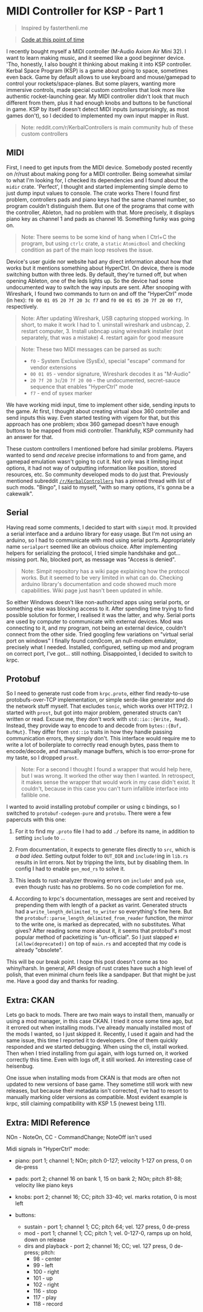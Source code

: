 # MIDI Controller for KSP - Part 1

> Inspired by fasterthenli.me

> [Code at this point of time](https://github.com/Shadlock0133/midi/tree/dd231cff14b8e9a7dc5711c264a2779d5e9c505a)

I recently bought myself a MIDI controller (M-Audio Axiom Air Mini 32). I want
to learn making music, and it seemed like a good beginner device. 'Tho,
honestly, I also bought it thinking about making it into KSP controller.
Kerbal Space Program (KSP) is a game about going to space, sometimes even back.
Game by default allows to use keyboard and mouse/gamepad to control your
rockets/space-planes. But some players, wanting more immersive controls, made
special custom controllers that look more like authentic rocket-launching gear.
My MIDI controller didn't look that much different from them, plus it had
enough knobs and buttons to be functional in game. KSP by itself doesn't detect
MIDI inputs (unsurprisingly, as most games don't), so I decided to implemented
my own input mapper in Rust.

> Note: reddit.com/r/KerbalControllers is main community hub of these custom
controllers

## MIDI

First, I need to get inputs from the MIDI device. Somebody posted recently
on /r/rust about making pong for a MIDI controller. Being somewhat similar to
what I'm looking for, I checked its dependencies and I found about
the `midir` crate. 'Perfect', I thought and started implementing simple demo
to just dump input values to console. The crate works There I found first problem,
controllers pads and piano keys had the same channel number, so program
couldn't distinguish them. But one of the programs that come with
the controller, Ableton, had no problem with that. More precisely, it displays
piano key as channel 1 and pads as channel 16. Something funky was going on.

> Note: There seems to be some kind of hang when I Ctrl+C the program, but
using `ctrlc` crate, a `static` `AtomicBool` and checking condition as part
of the main loop resolves the issue.

Device's user guide nor website had any direct information about how that works
but it mentions something about HyperCtrl. On device, there is mode switching
button with three leds. By default, they're turned off, but when opening
Ableton, one of the leds lights up. So the device had some undocumented way to
switch the way inputs are sent. After snooping with Wireshark, I found two
commands to turn on and off the "HyperCtrl" mode (in hex):
`f0 00 01 05 20 7f 20 3c f7` and `f0 00 01 05 20 7f 20 00 f7`, respectively.

> Note: After updating Wireshark, USB capturing stopped working. In short, to
make it work I had to 1. uninstall wireshark and usbncap, 2. restart
computer, 3. Install usbncap using wireshark installer (not separately, that
was a mistake) 4. restart again for good measure

> Note: These two MIDI messages can be parsed as such:
> - `f0` - System Exclusive (SysEx), special "escape" command for vendor
extensions
> - `00 01 05` - vendor signature, Wireshark decodes it as "M-Audio"
> - `20 7f 20 3c`/`20 7f 20 00` - the undocumented, secret-sauce sequence that
enables "HyperCtrl" mode
> - `f7` - end of sysex marker

We have working midi input, time to implement other side, sending inputs to
the game. At first, I thought about creating virtual xbox 360 controller and
send inputs this way. Even started testing with vigem for that, but this
approach has one problem; xbox 360 gamepad doesn't have enough buttons to be
mapped from midi controller. Thankfully, KSP community had an answer for that.

These custom controllers I mentioned before had similar problems. Players
wanted to send *and receive* precise informations to and from game, and gamepad
emulation wasn't going to cut it. Not only was it limiting input options, it
had not way of outputting information like position, stored resources, etc.
So community developed mods to do just that. Previously mentioned subreddit
[`/r/KerbalControllers`](reddit.com/r/KerbalControllers) has a pinned thread
with list of such mods. "Bingo", I said to myself, "with so many options, it's
gonna be a cakewalk".

## Serial

Having read some comments, I decided to start with `simpit` mod. It provided a
serial interface and a arduino library for easy usage. But I'm not using
an arduino, so I had to communicate with mod using serial ports. Appropriately
name `serialport` seemed like an obvious choice. After implementing helpers
for serializing the protocol, I tried simple handshake and got... missing port.
No, blocked port, as message was "Access is denied".

> Note: Simpit repository has a wiki page explaining how the protocol works.
But it seemed to be very limited in what can do. Checking arduino library's
documentation and code showed much more capabilities. Wiki page just hasn't
been updated in while.

So either Windows doesn't like non-authorized apps using serial ports, or
something else was blocking access to it. After spending time trying to find
possible solution for former, I realised it was the latter, and why. Serial
ports are used by computer to communicate with external devices. Mod was
connecting to it, and my program, not being an external device, couldn't
connect from the other side. Tried googling few variations on "virtual serial
port on windows" I finally found com0com, an null-modem emulator, precisely
what I needed. Installed, configured, setting up mod and program on correct
port, I've got... still nothing. Disappointed, I decided to switch to krpc.

## Protobuf

So I need to generate rust code from `krpc.proto`, either find ready-to-use
protobufs-over-TCP implementation, or simple serde-like generator and do the
network stuff myself. That excludes `tonic`, which works over HTTP/2. I started
with `prost`, but got into major problem, generated structs can't
written or read. Excuse me, they don't work with `std::io::{Write, Read}`.
Instead, they provide way to encode to and decode from `bytes::{Buf, BufMut}`.
They differ from `std::io` traits in how they handle passing communication
errors, they simply don't. This interface would require me to write a lot of
boilerplate to correctly read enough bytes, pass them to encode/decode, and
manually manage buffers, which is too error-prone for my taste, so I dropped
`prost`.

> Note: For a second I thought I found a wrapper that would help here, but I
was wrong. It worked the other way then I wanted. In retrospect, it makes sense
the wrapper that would work in my case didn't exist. It couldn't, because
in this case you can't turn infallible interface into fallible one.

I wanted to avoid installing protobuf compiler or using c bindings, so I
switched to `protobuf-codegen-pure` and `protobu`. There were a few papercuts
with this one:

1. For it to find my `.proto` file I had to add `./` before its name, in
addition to setting `include` to `.`.

2. From documentation, it expects to generate files directly to `src`, which
is *a bad idea*. Setting output folder to `OUT_DIR` and `include!`ing
in `lib.rs` results in lint errors. Not by tripping the lints, but by disabling
them. In config I had to enable `gen_mod_rs` to solve it.

3. This leads to rust-analyzer throwing errors on `include!` and `pub use`,
even though rustc has no problems. So no code completion for me.

4. According to krpc's documentation, messages are sent and received by
prepending them with length of a packet as varint. Generated structs had
a `write_length_delimited_to_writer` so everything's fine here. But the
`protobuf::parse_length_delimited_from_reader` function, the mirror to
the write one, is marked as deprecated, with no substitutes. What gives?
After reading some more about it, it seems that protobuf's most popular
method of packetizing is "un-official". So I just slapped
`#![allow(deprecated)]` on top of `main.rs` and accepted that my code is
already "obsolete".

This will be our break point. I hope this post doesn't come as too whiny/harsh.
In general, API design of rust crates have such a high level of polish, that
even minimal churn feels like a sandpaper. But that might be just me. Have a
good day and thanks for reading.

## Extra: CKAN

Lets go back to mods. There are two main ways to install them, manually or
using a mod manager, in this case CKAN. I tried it once some time ago, but it
errored out when installing mods. I've already manually installed most of the
mods I wanted, so I just skipped it. Recently, I used it again and had the same
issue, this time I reported it to developers. One of them quickly responded and
we started debugging. When using the cli, install worked. Then when I tried
installing from gui again, with logs turned on, it worked correctly this time.
Even with logs off, it still worked. An interesting case of heisenbug.

One issue when installing mods from CKAN is that mods are often not updated to
new versions of base game. They sometime still work with new releases, but
because their metadata isn't corrected, I've had to resort to manually marking
older versions as compatible. Most evident example is krpc, still claiming
compatibility with KSP 1.5 (newest being 1.11).

## Extra: MIDI Reference

NOn - NoteOn, CC - CommandChange; NoteOff isn't used

Midi signals in "HyperCtrl" mode:

- piano: port 1; channel 1; NOn;
    pitch 0-127; velocity 1-127 on press, 0 on de-press

- pads: port 2; channel 16 on bank 1, 15 on bank 2; NOn;
    pitch 81-88; velocity like piano keys

- knobs: port 2; channel 16; CC;
    pitch 33-40; vel. marks rotation, 0 is most left

- buttons:
    - sustain - port 1; channel 1; CC; pitch 64; vel. 127 press, 0 de-press
    - mod - port 1; channel 1; CC; pitch 1;
        vel. 0-127-0, ramps up on hold, down on release
    - dirs and playback - port 2; channel 16; CC; vel. 127 press, 0 de-press;
        pitch:
        - 98 - center
        - 99 - left
        - 100 - right
        - 101 - up
        - 102 - right
        - 116 - stop
        - 117 - play
        - 118 - record
